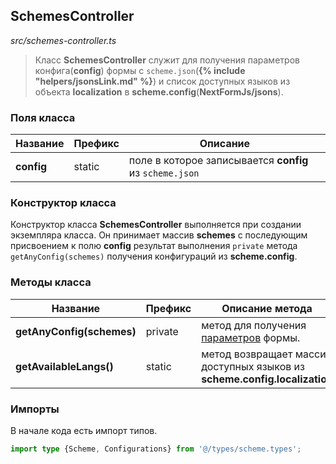 ## SchemesController

_src/schemes-controller.ts_

> Класс **SchemesController** служит для получения параметров конфига(**config**) формы с `scheme.json`(**{% include "helpers/jsonsLink.md" %}**) и список доступных языков из объекта **localization** в **scheme.config**(**NextFormJs/jsons**).

### Поля класса

| Название    | Префикс | Описание                                                |
|-------------|---------|---------------------------------------------------------|
| **config**  | static  | поле в которое записывается **config** из `scheme.json` |

### Конструктор класса

Конструктор класса **SchemesController** выполняется при создании экземпляра класса. Он принимает массив **schemes** с последующим присвоением к полю **config** результат выполнения `private` метода `getAnyConfig(schemes)` получения конфигураций из **scheme.config**.


### Методы класса

| Название                   | Префикс  | Описание метода                                                            |
|----------------------------|----------|----------------------------------------------------------------------------|
| **getAnyConfig(schemes)**  | private  | метод для получения [параметров](FORMPARAMS.md) формы.                     |
| **getAvailableLangs()**    | static   | метод возвращает массив доступных языков из **scheme.config.localization** |

### Импорты

В начале кода есть импорт типов.

```ts
import type {Scheme, Configurations} from '@/types/scheme.types';
```
